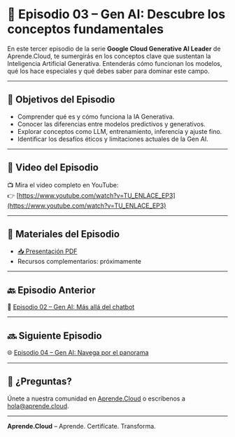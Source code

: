 # 🧠 Episodio 03 – Gen AI: Descubre los conceptos fundamentales

En este tercer episodio de la serie **Google Cloud Generative AI Leader** de Aprende.Cloud, te sumergirás en los conceptos clave que sustentan la Inteligencia Artificial Generativa. Entenderás cómo funcionan los modelos, qué los hace especiales y qué debes saber para dominar este campo.

---

## 🎯 Objetivos del Episodio

- Comprender qué es y cómo funciona la IA Generativa.
- Conocer las diferencias entre modelos predictivos y generativos.
- Explorar conceptos como LLM, entrenamiento, inferencia y ajuste fino.
- Identificar los desafíos éticos y limitaciones actuales de la Gen AI.

---

## 🎥 Video del Episodio

📺 Mira el video completo en YouTube:  
👉 [https://www.youtube.com/watch?v=TU_ENLACE_EP3](https://www.youtube.com/watch?v=TU_ENLACE_EP3)

---

## 📄 Materiales del Episodio

- [📥 Presentación PDF](./ctr-gcp-generative-ai-leader-ep-03.pdf)
- Recursos complementarios: próximamente

---

## 🔙 Episodio Anterior

🤖 [Episodio 02 – Gen AI: Más allá del chatbot](../ctr-gcp-generative-ai-leader-ep-02/)

---

## 🔜 Siguiente Episodio

🌐 [Episodio 04 – Gen AI: Navega por el panorama](../ctr-gcp-generative-ai-leader-ep-04/)

---

## 💬 ¿Preguntas?

Únete a nuestra comunidad en [Aprende.Cloud](https://aprende.cloud) o escríbenos a hola@aprende.cloud.

---

**Aprende.Cloud** – Aprende. Certifícate. Transforma.
